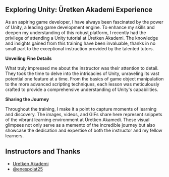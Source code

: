 
## **Exploring Unity: Üretken Akademi Experience**

As an aspiring game developer, I have always been fascinated by the power of Unity, a leading game development engine. To enhance my skills and deepen my understanding of this robust platform, I recently had the privilege of attending a Unity tutorial at Üretken Akademi. The knowledge and insights gained from this training have been invaluable, thanks in no small part to the exceptional instruction provided by the talented tutors.

**Unveiling Fine Details**

What truly impressed me about the instructor was their attention to detail. They took the time to delve into the intricacies of Unity, unraveling its vast potential one feature at a time. From the basics of game object manipulation to the more advanced scripting techniques, each lesson was meticulously crafted to provide a comprehensive understanding of Unity's capabilities.

**Sharing the Journey**

Throughout the training, I make it a point to capture moments of learning and discovery. The images, videos, and GIFs share here represent snippets of the vibrant learning environment at Üretken Akamedi. These visual glimpses not only serve as a memento of the incredible journey but also showcase the dedication and expertise of both the instructor and my fellow learners.





## Instructors and Thanks

- [Uretken Akademi](https://uretkenakademi.com)
- [@enespolat25](https://www.github.com/enespolat25)

  
